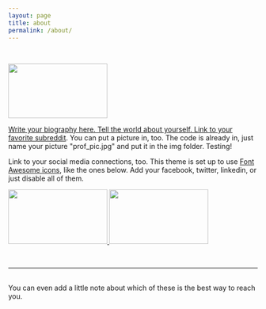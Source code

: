 ```yaml
---
layout: page
title: about
permalink: /about/
---
```





<br/>


<a href="link url"><img src="https://dl.dropboxusercontent.com/s/h05ujykfg4vgyac/epir.jpg?dl=0" width="200" height="110" alt="">

Write your biography here. Tell the world about yourself. Link to your favorite <a href="http://reddit.com" target="blank">subreddit</a>. You can put a picture in, too. The code is already in, just name your picture "prof_pic.jpg" and put it in the img folder. Testing!



Link to your social media connections, too. This theme is set up to use <a href="http://fortawesome.github.io/Font-Awesome/" target="blank">Font Awesome icons</a>, like the ones below. Add your facebook, twitter, linkedin, or just disable all of them. 

<a href="link url"><img src="https://dl.dropboxusercontent.com/s/67tq0xjx1b4ku90/Tabula%20Peutingeriana.jpg?dl=0" width="200" height="110" alt="">
<a href="link url"><img src="https://dl.dropboxusercontent.com/s/h05ujykfg4vgyac/epir.jpg?dl=0" width="200" height="110" alt="">

<br/>





<hr/>
<br/>
<span class="contacticon center">
	<a href="https://plus.google.com"><i class="fa fa-google-plus"></i></a>
	<a href="https://github.com" target="_blank"><i class="fa fa-github-square"></i></a>
	<a href="https://www.linkedin.com" target="_blank"><i class="fa fa-linkedin-square"></i></a>
	<a href="http://tumblr.com" target="_blank"><i class="fa fa-tumblr-square"></i></a>
	<a href="https://twitter.com" target="_blank"><i class="fa fa-twitter-square"></i></a>
	<a href="#"><i class="fa fa-instagram"></i></a>
	<a href="mailto:you@example.com"><i class="fa fa-envelope-square"></i></a>
	<a href="#"><i class="fa fa-flickr"></i></a>               

</span>

<div class="col three caption">
	You can even add a little note about which of these is the best way to reach you.
</div>

